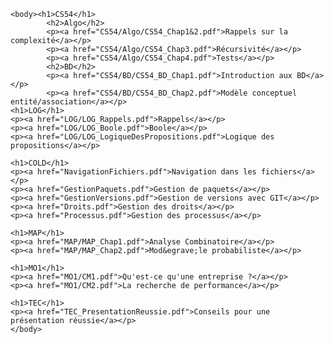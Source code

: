 <!DOCTYPE html>
<html lang=fr>
    <head><title>Fiches 1A TN</title>
    <link rel='stylesheet' href='style.css'>
    </head>


    <body><h1>CS54</h1>
            <h2>Algo</h2>
            <p><a href="CS54/Algo/CS54_Chap1&2.pdf">Rappels sur la complexité</a></p>
            <p><a href="CS54/Algo/CS54_Chap3.pdf">Récursivité</a></p>
            <p><a href="CS54/Algo/CS54_Chap4.pdf">Tests</a></p>
            <h2>BD</h2>
            <p><a href="CS54/BD/CS54_BD_Chap1.pdf">Introduction aux BD</a></p>
            <p><a href="CS54/BD/CS54_BD_Chap2.pdf">Modèle conceptuel entité/association</a></p>
    <h1>LOG</h1>
    <p><a href="LOG/LOG_Rappels.pdf">Rappels</a></p>
    <p><a href="LOG/LOG_Boole.pdf">Boole</a></p>
    <p><a href="LOG/LOG_LogiqueDesPropositions.pdf">Logique des propositions</a></p>

    <h1>COLD</h1>
    <p><a href="NavigationFichiers.pdf">Navigation dans les fichiers</a></p>
    <p><a href="GestionPaquets.pdf">Gestion de paquets</a></p>
    <p><a href="GestionVersions.pdf">Gestion de versions avec GIT</a></p>
    <p><a href="Droits.pdf">Gestion des droits</a></p>
    <p><a href="Processus.pdf">Gestion des processus</a></p>    

    <h1>MAP</h1>
    <p><a href="MAP/MAP_Chap1.pdf">Analyse Combinatoire</a></p>
    <p><a href="MAP/MAP_Chap2.pdf">Mod&egrave;le probabiliste</a></p>

    <h1>MO1</h1>
    <p><a href="MO1/CM1.pdf">Qu'est-ce qu'une entreprise ?</a></p>
    <p><a href="MO1/CM2.pdf">La recherche de performance</a></p>

    <h1>TEC</h1>
    <p><a href="TEC_PresentationReussie.pdf">Conseils pour une présentation réussie</a></p>
    </body>
</html>
